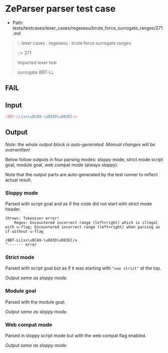 # ZeParser parser test case

- Path: tests/testcases/lexer_cases/regexesu/brute_force_surrogate_ranges/271.md

> :: lexer cases : regexesu : brute force surrogate ranges
>
> ::> 271
>
> Imported lexer test
>
> surrogate BBT-LL

## FAIL

## Input

`````js
/BBT-LL[xx\uDCA9-\uD83D\uD83D]/u
`````

## Output

_Note: the whole output block is auto-generated. Manual changes will be overwritten!_

Below follow outputs in four parsing modes: sloppy mode, strict mode script goal, module goal, web compat mode (always sloppy).

Note that the output parts are auto-generated by the test runner to reflect actual result.

### Sloppy mode

Parsed with script goal and as if the code did not start with strict mode header.

`````
throws: Tokenizer error!
    Regex: Encountered incorrect range (left>right) which is illegal with u-flag; Encountered incorrect range (left>right) when parsing as if without u-flag

/BBT-LL[xx\uDCA9-\uD83D\uD83D]/u
^------- error
`````

### Strict mode

Parsed with script goal but as if it was starting with `"use strict"` at the top.

_Output same as sloppy mode._

### Module goal

Parsed with the module goal.

_Output same as sloppy mode._

### Web compat mode

Parsed in sloppy script mode but with the web compat flag enabled.

_Output same as sloppy mode._
